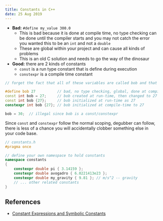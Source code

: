 ```yaml
---
title: Constants in C++
date: 25 Aug 2019
---
```


- **Bad:** `#define my_value 300.0`
    - This is bad because it is done at compile time, no type checking can be done
    until the compiler starts and you may not catch the error you wanted this to
    be an `int` and not a `double`
    - These are global within your project and can cause all kinds of problems
    - This is an old C solution and needs to go the way of the dinosaur
- **Good:** there are 2 kinds of constants
    - `const` is a run type constant that is define during execution
    - `constexpr` is a compile time constant

```cpp
// forget the fact that all of these variables are called bob and that is an issue!

#define bob 27          // bad, no type checking, global, done at compile-time
const int bob = 27;     // bob created at run-time, then changed to 27
const int bob {27};     // bob initialized at run-time as 27
constexpr int bob {27}; // bob initialized at compile-time to 27

bob = 30;  // illegal since bob is a const/constexpr
```
Since `const` and `constexpr` follow the normal scoping, degubber can follow, there is less of a
chance you will accidentally clobber something else in your code base.

```cpp
// constants.h
#pragma once

// define your own namespace to hold constants
namespace constants
{
    constexpr double pi { 3.14159 };
    constexpr double avogadro { 6.0221413e23 };
    constexpr double my_gravity { 9.81 }; // m/s^2 -- gravity
    // ... other related constants
}
```

## References

- [Constant Expressions and Symbolic Constants](https://www.learncpp.com/cpp-tutorial/const-constexpr-and-symbolic-constants/)
